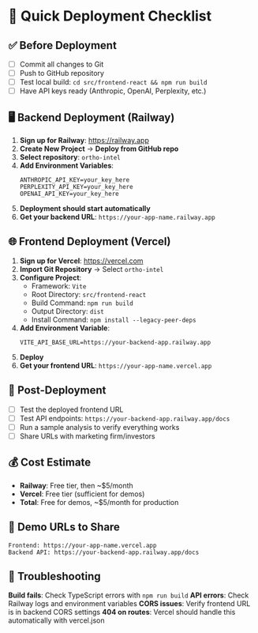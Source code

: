 # 🚀 Quick Deployment Checklist

## ✅ Before Deployment

- [ ] Commit all changes to Git
- [ ] Push to GitHub repository
- [ ] Test local build: `cd src/frontend-react && npm run build`
- [ ] Have API keys ready (Anthropic, OpenAI, Perplexity, etc.)

## 🖥️ Backend Deployment (Railway)

1. **Sign up for Railway**: https://railway.app
2. **Create New Project** → **Deploy from GitHub repo**
3. **Select repository**: `ortho-intel`
4. **Add Environment Variables**:
   ```
   ANTHROPIC_API_KEY=your_key_here
   PERPLEXITY_API_KEY=your_key_here
   OPENAI_API_KEY=your_key_here
   ```
5. **Deployment should start automatically**
6. **Get your backend URL**: `https://your-app-name.railway.app`

## 🌐 Frontend Deployment (Vercel)

1. **Sign up for Vercel**: https://vercel.com
2. **Import Git Repository** → Select `ortho-intel`
3. **Configure Project**:
   - Framework: `Vite`
   - Root Directory: `src/frontend-react`
   - Build Command: `npm run build`
   - Output Directory: `dist`
   - Install Command: `npm install --legacy-peer-deps`
4. **Add Environment Variable**:
   ```
   VITE_API_BASE_URL=https://your-backend-app.railway.app
   ```
5. **Deploy**
6. **Get your frontend URL**: `https://your-app-name.vercel.app`

## 🔧 Post-Deployment

- [ ] Test the deployed frontend URL
- [ ] Test API endpoints: `https://your-backend-app.railway.app/docs`
- [ ] Run a sample analysis to verify everything works
- [ ] Share URLs with marketing firm/investors

## 💰 Cost Estimate

- **Railway**: Free tier, then ~$5/month
- **Vercel**: Free tier (sufficient for demos)
- **Total**: Free for demos, ~$5/month for production

## 🎯 Demo URLs to Share

```
Frontend: https://your-app-name.vercel.app
Backend API: https://your-backend-app.railway.app/docs
```

## 🚨 Troubleshooting

**Build fails**: Check TypeScript errors with `npm run build`
**API errors**: Check Railway logs and environment variables
**CORS issues**: Verify frontend URL is in backend CORS settings
**404 on routes**: Vercel should handle this automatically with vercel.json 
